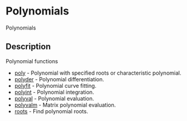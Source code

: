 # Polynomials

Polynomials

## Description

Polynomial functions

- [poly](poly.md) - Polynomial with specified roots or characteristic polynomial.
- [polyder](polyder.md) - Polynomial differentiation.
- [polyfit](polyfit.md) - Polynomial curve fitting.
- [polyint](polyint.md) - Polynomial integration.
- [polyval](polyval.md) - Polynomial evaluation.
- [polyvalm](polyvalm.md) - Matrix polynomial evaluation.
- [roots](roots.md) - Find polynomial roots.
